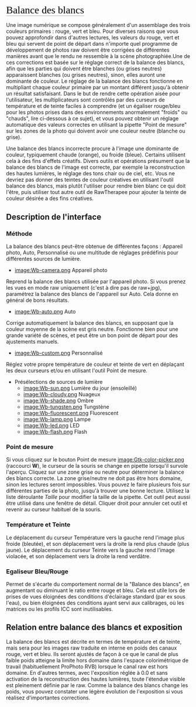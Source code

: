 <span style="color: #000000; background: none; overflow: hidden; page-break-after: avoid; font-size: 2.0em; font-family: Georgia,Times,serif; margin-top: 1em; margin-bottom: 0.25em; line-height: 1.3; padding: 0; border-bottom: 1px solid #AAAAAA;">Balance
des blancs</span>

Une image numérique se compose généralement d'un assemblage des trois
couleurs primaires : rouge, vert et bleu. Pour diverses raisons que vous
pouvez approfondir dans d'autres lectures, les valeurs du rouge, vert et
bleu qui servent de point de départ dans n'importe quel programme de
développement de photos raw doivent être corrigées de différentes
manières avant que le rendu ne ressemble à la scène photographiée.Une de
ces corrections est basée sur le réglage correct de la balance des
blancs, afin que les parties qui doivent être blanches (ou grises
neutres) apparaissent blanches (ou grises neutres), sinon, elles auront
une dominante de couleur. Le réglage de la balance des blancs fonctionne
en multipliant chaque couleur primaire par un montant différent jusqu'à
obtenir un résultat satisfaisant. Dans le but de rendre cette opération
aisée pour l'utilisateur, les multiplicateurs sont contrôlés par des
curseurs de température et de teinte faciles à comprendre (et un
égaliser rouge/bleu pour les photos prises dans des environnements
anormalement "froids" ou "chauds", lire ci-dessous à ce sujet), et vous
pouvez obtenir un réglage automatique des valeurs correctes en utilisant
la pipette "Point de mesure" sur les zones de la photo qui doivent avoir
une couleur neutre (blanche ou grise).

Une balance des blancs incorrecte procure à l'image une dominante de
couleur, typiquement chaude (orange), ou froide (bleue). Certains
utilisent cela à des fins d'effets créatifs. Divers outils et opérations
présument que la balance des blancs de l'image est correcte, par exemple
la reconstruction des hautes lumières, le réglage des tons chair ou de
ciel, etc. Vous ne devriez pas donner des teintes de couleur créatives
en utilisant l'outil balance des blancs, mais plutôt l'utiliser pour
rendre bien blanc ce qui doit l'être, puis utiliser tout autre outil de
RawTherapee pour ajouter la teinte de couleur désirée a des fins
créatives.

## Description de l'interface

### Méthode

La balance des blancs peut-être obtenue de différentes façons : Appareil
photo, Auto, Personnalisé ou une multitude de réglages prédéfinis pour
différentes sources de lumière.

- [image:Wb-camera.png](image:Wb-camera.png "wikilink") Appareil photo


Reprend la balance des blancs utilisée par l'appareil photo. Si vous
prenez les vues en mode raw uniquement (c'est à dire pas de raw+jpg),
paramétrez la balance des blancs de l'appareil sur Auto. Cela donne en
général de bons résultats.

- [image:Wb-auto.png](image:Wb-auto.png "wikilink") Auto


Corrige automatiquement la balance des blancs, en supposant que la
couleur moyenne de la scène est gris neutre. Fonctionne bien pour une
grande variété de scènes, et peut être un bon point de départ pour des
ajustements manuels.

- [image:Wb-custom.png](image:Wb-custom.png "wikilink") Personnalisé


Réglez votre propre température de couleur et teinte de vert en
déplaçant les deux curseurs et/ou en utilisant l'outil Point de mesure.

- Présélections de sources de lumière
  - [image:Wb-sun.png](image:Wb-sun.png "wikilink") Lumière du jour
    (ensoleillé)
  - [image:Wb-cloudy.png](image:Wb-cloudy.png "wikilink") Nuageux
  - [image:Wb-shade.png](image:Wb-shade.png "wikilink") Ombre
  - [image:Wb-tungsten.png](image:Wb-tungsten.png "wikilink") Tungstène
  - [image:Wb-fluorescent.png](image:Wb-fluorescent.png "wikilink")
    Fluorescent
  - [image:Wb-lamp.png](image:Wb-lamp.png "wikilink") Lampe
  - [image:Wb-led.png](image:Wb-led.png "wikilink") LED
  - [image:Wb-flash.png](image:Wb-flash.png "wikilink") Flash

### Point de mesure

Si vous cliquez sur le bouton Point de mesure
[image:Gtk-color-picker.png](image:Gtk-color-picker.png "wikilink")
(raccourci **W**), le curseur de la souris se change en pipette
lorsqu'il survole l'aperçu. Cliquez sur une zone grise ou neutre pour
déterminer la balance des blancs correcte. La zone grise/neutre ne doit
pas être hors domaine, sinon les lectures seront impossibles. Vous
pouvez le faire plusieurs fois sur différentes parties de la photo,
jusqu'à trouver une bonne lecture. Utilisez la liste déroulante *Taille*
pour modifier la taille de la pipette. Cet outil peut aussi être utilisé
dans une fenêtre de détail. Cliquer droit pour annuler cet outil et
revenir au curseur habituel de la souris.

### Température et Teinte

Le déplacement du curseur Température vers la gauche rend l'image plus
froide (bleutée), et son déplacement vers la droite la rend plus chaude
(plus jaune). Le déplacement du curseur Teinte vers la gauche rend
l'image violacée, et son déplacement vers la droite la rend verdâtre.

### Egaliseur Bleu/Rouge

Permet de s'écarte du comportement normal de la "Balance des blancs", en
augmentant ou diminuant le ratio entre rouge et bleu. Cela est utile
lors de prises de vues éloignées des conditions d'éclairage standard
(par ex sous l'eau), ou bien éloignées des conditions ayant servi aux
calibrages, où les matrices ou les profils ICC sont inutilisables.

## Relation entre balance des blancs et exposition

La balance des blancs est décrite en termes de température et de teinte,
mais sera pour les images raw traduite en interne en poids des canaux
rouge, vert et bleu. Ils seront ajustés de façon à ce que le canal de
plus faible poids atteigne la limite hors domaine dans l'espace
colorimétrique de travail (habituellement ProPhoto RVB) lorsque le canal
raw est hors domaine. En d'autres termes, avec l'exposition réglée à 0.0
et sans activation de la reconstruction des hautes lumières, toute
l'étendue visible est pleinement définie par le raw. Comme la balance
des blancs change les poids, vous pouvez constater une légère évolution
de l'exposition si vous réalisez d'importantes corrections.